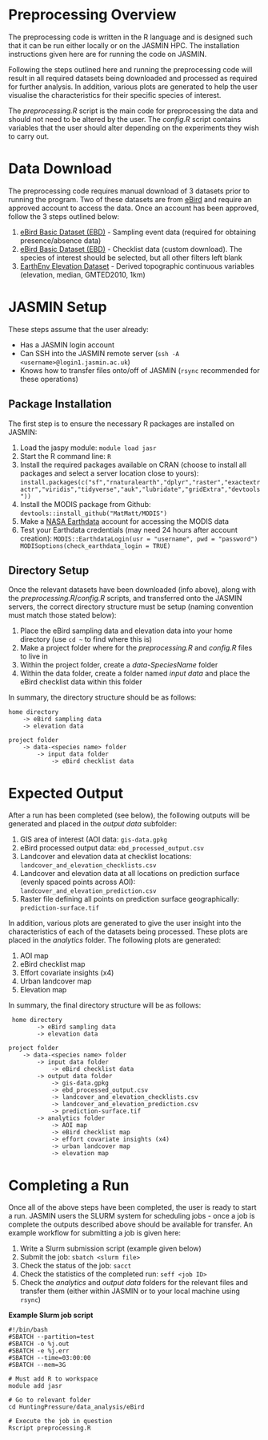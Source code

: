 ﻿

# Preprocessing Overview
The preprocessing code is written in the R language and is designed such that it can be run either locally or on the JASMIN HPC. The installation instructions given here are for running the code on JASMIN. 

Following the steps outlined here and running the preprocessing code will result in all required datasets being downloaded and processed as required for further analysis. In addition, various plots are generated to help the user visualise the characteristics for their specific species of interest. 

The *preprocessing.R* script is the main code for preprocessing the data and should not need to be altered by the user. The *config.R* script contains variables that the user should alter depending on the experiments they wish to carry out. 


# Data Download
The preprocessing code requires manual download of 3 datasets prior to running the program. Two of these datasets are from [eBird](https://ebird.org/home) and require an approved account to access the data. Once an account has been approved, follow the 3 steps outlined below:
1. [eBird Basic Dataset (EBD)](https://ebird.org/data/download) - Sampling event data (required for obtaining presence/absence data)
2. [eBird Basic Dataset (EBD)](https://ebird.org/data/download) - Checklist data (custom download). The species of interest should be selected, but all other filters left blank
3. [EarthEnv Elevation Dataset](http://www.earthenv.org/topography) - Derived topographic continuous variables (elevation, median, GMTED2010, 1km)

# JASMIN Setup 
These steps assume that the user already: 

 - Has a JASMIN login account 
 - Can SSH into the JASMIN remote server (`ssh -A <username>@login1.jasmin.ac.uk`)
 - Knows how to transfer files onto/off of JASMIN (`rsync` recommended for these operations)
 
## Package Installation
The first step is to ensure the necessary R packages are installed on JASMIN: 
 1. Load the jaspy module: `module load jasr`
 2. Start the R command line: `R`
 3. Install the required packages available on CRAN (choose to install all packages and select a server location close to yours): `install.packages(c("sf","rnaturalearth","dplyr","raster","exactextractr","viridis","tidyverse","auk","lubridate","gridExtra","devtools"))`
 4. Install the MODIS package from Github: `devtools::install_github("MatMatt/MODIS")`
 5. Make a [NASA Earthdata](https://urs.earthdata.nasa.gov/home) account for accessing the MODIS data 
 6. Test your Earthdata credentials (may need 24 hours after account creation):  `MODIS::EarthdataLogin(usr = "username", pwd = "password")
MODISoptions(check_earthdata_login = TRUE)`


## Directory Setup
Once the relevant datasets have been downloaded (info above), along with the *preprocessing.R*/*config.R* scripts, and transferred onto the JASMIN servers, the correct directory structure must be setup (naming convention must match those stated below): 
1. Place the eBird sampling data and elevation data into your home directory (use `cd ~` to find where this is)
2. Make a project folder where for the *preprocessing.R* and *config.R* files to live in
3. Within the project folder, create a *data-SpeciesName* folder
4. Within the data folder, create a folder named *input data* and place the eBird checklist data within this folder

In summary, the directory structure should be as follows:

    home directory
        -> eBird sampling data
        -> elevation data
        
    project folder
        -> data-<species name> folder
            -> input data folder
                -> eBird checklist data

# Expected Output
After a run has been completed (see below), the following outputs will be generated and placed in the *output data* subfolder: 
1. GIS area of interest (AOI data: `gis-data.gpkg`
2. eBird processed output data: `ebd_processed_output.csv`
3. Landcover and elevation data at checklist locations: `landcover_and_elevation_checklists.csv`
4. Landcover and elevation data at all locations on prediction surface (evenly spaced points across AOI): `landcover_and_elevation_prediction.csv`
5. Raster file defining all points on prediction surface geographically: `prediction-surface.tif`

In addition, various plots are generated to give the user insight into the characteristics of each of the datasets being processed. These plots are placed in the *analytics* folder. The following plots are generated: 
1. AOI map 
2. eBird checklist map
3. Effort covariate insights (x4)
4. Urban landcover map
5. Elevation map  

In summary, the final directory structure will be as follows: 

     home directory
            -> eBird sampling data
            -> elevation data
            
    project folder
        -> data-<species name> folder
            -> input data folder
                -> eBird checklist data
            -> output data folder 
                -> gis-data.gpkg
                -> ebd_processed_output.csv
                -> landcover_and_elevation_checklists.csv
                -> landcover_and_elevation_prediction.csv
                -> prediction-surface.tif
            -> analytics folder 
                -> AOI map
                -> eBird checklist map
                -> effort covariate insights (x4)
                -> urban landcover map
                -> elevation map




# Completing a Run
Once all of the above steps have been completed, the user is ready to start a run. JASMIN users the SLURM system for scheduling jobs - once a job is complete the outputs described above should be available for transfer. An example workflow for submitting a job is given here:
1. Write a Slurm submission script (example given below)
2. Submit the job: `sbatch <slurm file>`
3. Check the status of the job: `sacct`
4. Check the statistics of the completed run: `seff <job ID>`
5. Check the *analytics* and *output data* folders for the relevant files and transfer them (either within JASMIN or to your local machine using `rsync`)

**Example Slurm job script**

    #!/bin/bash 
    #SBATCH --partition=test 
    #SBATCH -o %j.out 
    #SBATCH -e %j.err 
    #SBATCH --time=03:00:00 
    #SBATCH --mem=3G 
    
    # Must add R to workspace 
    module add jasr 
    
    # Go to relevant folder 
    cd HuntingPressure/data_analysis/eBird 
    
    # Execute the job in question 
    Rscript preprocessing.R

